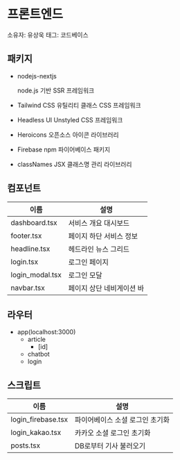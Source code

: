 # 프론트엔드

소유자: 유상욱
태그: 코드베이스

## 패키지

- nodejs-nextjs
    
    node.js 기반 SSR 프레임워크
    
- Tailwind CSS
유틸리티 클래스 CSS 프레임워크
- Headless UI
Unstyled CSS 프레임워크
- Heroicons
오픈소스 아이콘 라이브러리
- Firebase
npm 파이어베이스 패키지
- classNames
JSX 클래스명 관리 라이브러리

## 컴포넌트

| 이름 | 설명 |
| --- | --- |
| dashboard.tsx | 서비스 개요 대시보드 |
| footer.tsx | 페이지 하단 서비스 정보 |
| headline.tsx | 헤드라인 뉴스 그리드 |
| login.tsx | 로그인 페이지 |
| login_modal.tsx | 로그인 모달 |
| navbar.tsx | 페이지 상단 네비게이션 바 |

## 라우터

- app(localhost:3000)
    - article
        - [id]
    - chatbot
    - login

## 스크립트

| 이름 | 설명 |
| --- | --- |
| login_firebase.tsx | 파이어베이스 소셜 로그인 초기화 |
| login_kakao.tsx | 카카오 소셜 로그인 초기화 |
| posts.tsx | DB로부터 기사 불러오기 |